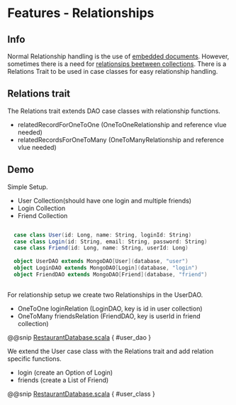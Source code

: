 # Features - Relationships

## Info

Normal Relationship handling is the use of [embedded documents](https://docs.mongodb.com/manual/tutorial/model-embedded-one-to-one-relationships-between-documents/).
However, sometimes there is a need for [relationsips beetween collections](https://docs.mongodb.com/manual/tutorial/model-referenced-one-to-many-relationships-between-documents/). There is a Relations Trait to be used in case classes for easy relationship handling.

## Relations trait

The Relations trait extends DAO case classes with relationship functions.

* relatedRecordForOneToOne (OneToOneRelationship and reference vlue needed)
* relatedRecordsForOneToMany (OneToManyRelationship and reference vlue needed)

## Demo

Simple Setup.

* User Collection(should have one login and multiple friends)
* Login Collection
* Friend Collection

```scala

  case class User(id: Long, name: String, loginId: String)
  case class Login(id: String, email: String, password: String)
  case class Friend(id: Long, name: String, userId: Long)
  
  object UserDAO extends MongoDAO[User](database, "user") 
  object LoginDAO extends MongoDAO[Login](database, "login")
  object FriendDAO extends MongoDAO[Friend](database, "friend")
  
```

For relationship setup we create two Relationships in the UserDAO.

* OneToOne loginRelation  (LoginDAO, key is id in user collection)
* OneToMany friendsRelation (FriendDAO, key is userId in friend collection)

@@snip [RestaurantDatabase.scala](../../../test/scala/com/sfxcode/nosql/mongo/relation/RelationDemoDatabase.scala) { #user_dao }


We extend the User case class with the Relations trait and add relation specific functions.

* login (create an Option of Login)
* friends (create a List of Friend)

@@snip [RestaurantDatabase.scala](../../../test/scala/com/sfxcode/nosql/mongo/relation/RelationDemoDatabase.scala) { #user_class }


